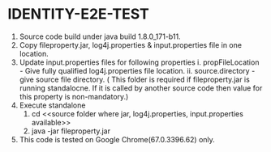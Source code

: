 # IDENTITY-E2E-TEST

1. Source code build under java build 1.8.0_171-b11.
2. Copy fileproperty.jar, log4j.properties & input.properties file in one location.
3. Update input.properties files for following properties
	i. propFileLocation - Give fully qualified log4j.properties file location.
       ii. source.directory - give source file directory. ( This folder is required if fileproperty.jar is running standalocne. If it is called by another source code then value for this property is non-mandatory.)
4. Execute standalone 
	1. cd <<source folder where jar, log4j.properties, input.properties available>>
	2. java -jar fileproperty.jar
5. This code is tested on Google Chrome(67.0.3396.62) only.
